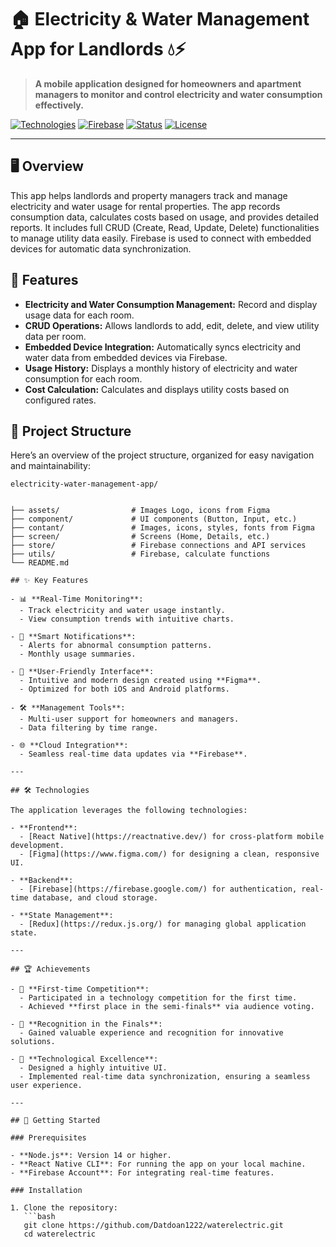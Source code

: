 # 🏠 Electricity & Water Management App for Landlords 💧⚡

> **A mobile application designed for homeowners and apartment managers to monitor and control electricity and water consumption effectively.**

[![Technologies](https://img.shields.io/badge/React%20Native-%5E0.70-blue)](https://reactnative.dev/)
[![Firebase](https://img.shields.io/badge/Firebase-Real--time-orange)](https://firebase.google.com/)
[![Status](https://img.shields.io/badge/status-Completed-success)]()
[![License](https://img.shields.io/badge/license-MIT-blue)](LICENSE)

---
## 🖥️ Overview

This app helps landlords and property managers track and manage electricity and water usage for rental properties. The app records consumption data, calculates costs based on usage, and provides detailed reports. It includes full CRUD (Create, Read, Update, Delete) functionalities to manage utility data easily. Firebase is used to connect with embedded devices for automatic data synchronization.

## 🌟 Features

- **Electricity and Water Consumption Management:** Record and display usage data for each room.
- **CRUD Operations:** Allows landlords to add, edit, delete, and view utility data per room.
- **Embedded Device Integration:** Automatically syncs electricity and water data from embedded devices via Firebase.
- **Usage History:** Displays a monthly history of electricity and water consumption for each room.
- **Cost Calculation:** Calculates and displays utility costs based on configured rates.

## 📂 Project Structure

Here’s an overview of the project structure, organized for easy navigation and maintainability:

```plaintext
electricity-water-management-app/


├── assets/                # Images Logo, icons from Figma
├── component/             # UI components (Button, Input, etc.)
├── contant/               # Images, icons, styles, fonts from Figma
├── screen/                # Screens (Home, Details, etc.)
├── store/                 # Firebase connections and API services
├── utils/                 # Firebase, calculate functions
└── README.md

## ✨ Key Features

- 📊 **Real-Time Monitoring**:
  - Track electricity and water usage instantly.
  - View consumption trends with intuitive charts.

- 🔔 **Smart Notifications**:
  - Alerts for abnormal consumption patterns.
  - Monthly usage summaries.

- 🌟 **User-Friendly Interface**:
  - Intuitive and modern design created using **Figma**.
  - Optimized for both iOS and Android platforms.

- 🛠️ **Management Tools**:
  - Multi-user support for homeowners and managers.
  - Data filtering by time range.

- 🌐 **Cloud Integration**:
  - Seamless real-time data updates via **Firebase**.

---

## 🛠️ Technologies

The application leverages the following technologies:

- **Frontend**:
  - [React Native](https://reactnative.dev/) for cross-platform mobile development.
  - [Figma](https://www.figma.com/) for designing a clean, responsive UI.

- **Backend**:
  - [Firebase](https://firebase.google.com/) for authentication, real-time database, and cloud storage.

- **State Management**:
  - [Redux](https://redux.js.org/) for managing global application state.

---

## 🏆 Achievements

- 🎉 **First-time Competition**:
  - Participated in a technology competition for the first time.
  - Achieved **first place in the semi-finals** via audience voting.

- 🏅 **Recognition in the Finals**:
  - Gained valuable experience and recognition for innovative solutions.

- 🚀 **Technological Excellence**:
  - Designed a highly intuitive UI.
  - Implemented real-time data synchronization, ensuring a seamless user experience.

---

## 🚀 Getting Started

### Prerequisites

- **Node.js**: Version 14 or higher.
- **React Native CLI**: For running the app on your local machine.
- **Firebase Account**: For integrating real-time features.

### Installation

1. Clone the repository:
   ```bash
   git clone https://github.com/Datdoan1222/waterelectric.git
   cd waterelectric
